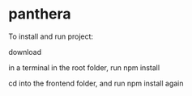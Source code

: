 # panthera

To install and run project:

download

in a terminal in the root folder, run npm install

cd into the frontend folder, and run npm install again
